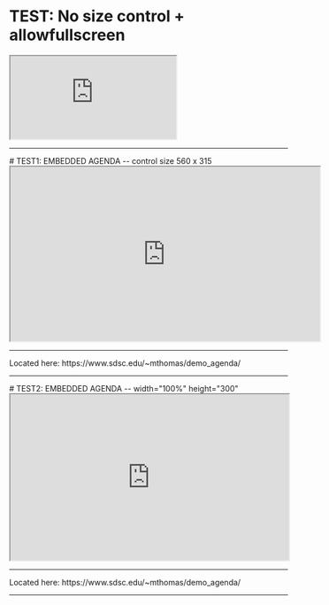 # TEST:  No size control + allowfullscreen
<iframe  src="https://www.sdsc.edu/~mthomas/demo_agenda/" frameborder="1" allowfullscreen> </iframe>
<hr>
 # TEST1:  EMBEDDED AGENDA -- control size 560 x 315
<iframe width="560" height="315" src="https://www.sdsc.edu/~mthomas/demo_agenda/" frameborder="1" allowfullscreen> </iframe>
<HR>
Located here:   https://www.sdsc.edu/~mthomas/demo_agenda/
<hr>
# TEST2:  EMBEDDED AGENDA -- width="100%" height="300"
<iframe width="100%" height="300" src="https://www.sdsc.edu/~mthomas/demo_agenda/" frameborder="1" allowfullscreen> </iframe>
<HR>
Located here:   https://www.sdsc.edu/~mthomas/demo_agenda/
<hr>
